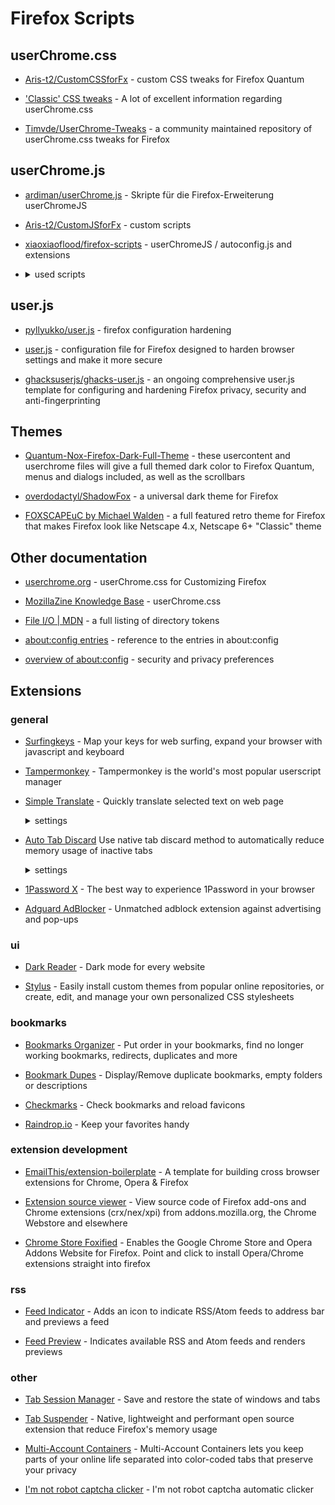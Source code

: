 # Firefox Scripts

## userChrome.css

- [Aris-t2/CustomCSSforFx](https://github.com/Aris-t2/CustomCSSforFx) - custom CSS tweaks for Firefox Quantum

- ['Classic' CSS tweaks](https://github.com/Aris-t2/CustomCSSforFx/issues/2#show_issue) - A lot of excellent information regarding userChrome.css

- [Timvde/UserChrome-Tweaks](https://github.com/Timvde/UserChrome-Tweaks) - a community maintained repository of userChrome.css tweaks for Firefox

## userChrome.js

- [ardiman/userChrome.js](https://github.com/ardiman/userChrome.js) - Skripte für die Firefox-Erweiterung userChromeJS

- [Aris-t2/CustomJSforFx](https://github.com/Aris-t2/CustomJSforFx) - custom scripts

- [xiaoxiaoflood/firefox-scripts](https://github.com/xiaoxiaoflood/firefox-scripts) - userChromeJS / autoconfig.js and extensions

- <details>
    <summary>used scripts</summary>

    - [aboutbutton](https://github.com/Endor8/userChrome.js/tree/master/aboutbutton)

    - [move reload into urlbar](https://github.com/Endor8/userChrome.js/blob/master/Updates%202019/move_reload_into_url.uc.js)

    - [About Config Button](https://github.com/Endor8/userChrome.js/tree/master/aboutconfigbutton)

    - [About Config Multiple Selection](https://github.com/Endor8/userChrome.js/tree/master/aboutconfigmultipleselection)
  </details>



## user.js

- [pyllyukko/user.js](https://github.com/pyllyukko/user.js) - firefox configuration hardening

- [user.js](http://kb.mozillazine.org/User.js_file) - configuration file for Firefox designed to harden browser settings and make it more secure

- [ghacksuserjs/ghacks-user.js](https://github.com/ghacksuserjs/ghacks-user.js) - an ongoing comprehensive user.js template for configuring and hardening Firefox privacy, security and anti-fingerprinting

## Themes

- [Quantum-Nox-Firefox-Dark-Full-Theme](https://github.com/Izheil/Quantum-Nox-Firefox-Dark-Full-Theme) - these usercontent and userchrome files will give a full themed dark color to Firefox Quantum, menus and dialogs included, as well as the scrollbars

- [overdodactyl/ShadowFox](https://github.com/overdodactyl/ShadowFox) - a universal dark theme for Firefox

- [FOXSCAPEuC by Michael Walden](mw.rat.bz/foxscapeuc/) - a full featured retro theme for Firefox that makes Firefox look like Netscape 4.x, Netscape 6+ "Classic" theme

## Other documentation

- [userchrome.org](https://www.userchrome.org) - userChrome.css for Customizing Firefox

- [MozillaZine Knowledge Base](http://kb.mozillazine.org/index.php?title=UserChrome.css) - userChrome.css

- [File I/O | MDN](https://developer.mozilla.org/en-US/docs/Archive/Add-ons/Code_snippets/File_I_O#Getting_special_files) - a full listing of directory tokens

- [about:config entries](http://kb.mozillazine.org/About:config_entries) - reference to the entries in about:config

- [overview of about:config](https://www.ghacks.net/overview-firefox-aboutconfig-security-privacy-preferences/) - security and privacy preferences

## Extensions

### general

- [Surfingkeys](https://addons.mozilla.org/en-US/firefox/addon/surfingkeys_ff/?src=search) - Map your keys for web surfing, expand your browser with javascript and keyboard

- [Tampermonkey](https://addons.mozilla.org/ru/firefox/addon/tampermonkey/) - Tampermonkey is the world's most popular userscript manager

- [Simple Translate](https://addons.mozilla.org/en-US/firefox/addon/simple-translate/) - Quickly translate selected text on web page
  <details>
    <summary>settings</summary>

    ### Web page

    | **key**                                     | **value** |
    |-------------------------------------------- | --------- |
    | Automatically switch to the second language | true      |

    ### General

    | **key**                     | **value** |
    |---------------------------- |---------  |
    | Target language             | russian   |
    | Secong language             | english   |
    | Show translation candidates | false     |

    ### Translation button

    | **key**                      | **value** |
    |------------------------------|-----------|
    | Display position - Direction | Bottom    |
    | Display position - Offset    | 20        |

    ### Translation panel

    | **key**                              | **value**                                                                                |
    |--------------------------------------|------------------------------------------------------------------------------------------|
    | Width                                | 480px                                                                                    |
    | Height                               | 320px                                                                                    |
    | Font size                            | 14px                                                                                     |
    | Display position - Reference point   | Clicked Point                                                                            |
    | Display position - Direction         | Bottom                                                                                   |
    | Display position - Offset            | 20                                                                                       |
    | Font color of translation result     | `#ffffff` ![color](https://placehold.it/16/ffffff/000000?text=+)<br>`rgb(255, 255, 255)` |
    | Font color of translation candidates | `#e3ded5` ![color](https://placehold.it/16/e3ded5/000000?text=+)<br>`rgb(227, 222, 213)` |
    | Background-color                     | `#007997` ![color](https://placehold.it/16/007997/007896?text=+)<br>`rgb(0, 121, 151)`   |

    ### Preview

    ![screenshoot](https://i.imgur.com/3czIumx.png)

    ----
  </details>

- [Auto Tab Discard](https://addons.mozilla.org/en-US/firefox/addon/auto-tab-discard/) Use native tab discard method to automatically reduce memory usage of inactive tabs
  <details>
    <summary>settings</summary>

    ### Discarding options

    | **key**                     | **value**          |
    |-----------------------------|--------------------|
    | discard after               | 600ms              |
    | when number of tabs exceeds | 3                  |
    | display in context menu     | false              |
    | do not discard when offline | true               |
    | toolbar click action        | discard other tabs |
    ----
  </details>

- [1Password X](https://addons.mozilla.org/en-US/firefox/addon/1password-x-password-manager/?src=collection) - The best way to experience 1Password in your browser

- [Adguard AdBlocker](https://addons.mozilla.org/en-US/firefox/addon/adguard-adblocker/?src=search) - Unmatched adblock extension against advertising and pop-ups

### ui

- [Dark Reader](https://addons.mozilla.org/en-US/firefox/addon/darkreader/?src=collection) - Dark mode for every website

- [Stylus](https://addons.mozilla.org/en-US/firefox/addon/styl-us/) - Easily install custom themes from popular online repositories, or create, edit, and manage your own personalized CSS stylesheets

### bookmarks

- [Bookmarks Organizer](https://addons.mozilla.org/en-US/firefox/addon/bookmarks-organizer/) - Put order in your bookmarks, find no longer working bookmarks, redirects, duplicates and more

- [Bookmark Dupes](https://addons.mozilla.org/en-US/firefox/addon/bookmark-dupes/) - Display/Remove duplicate bookmarks, empty folders or descriptions

- [Checkmarks](https://addons.mozilla.org/en-US/firefox/addon/checkmarks-web-ext/) - Check bookmarks and reload favicons

- [Raindrop.io](https://addons.mozilla.org/en-US/firefox/addon/raindropio/) - Keep your favorites handy

### extension development

- [EmailThis/extension-boilerplate](https://github.com/EmailThis/extension-boilerplate) - A template for building cross browser extensions for Chrome, Opera & Firefox

- [Extension source viewer](https://addons.mozilla.org/en-US/firefox/addon/crxviewer/) - View source code of Firefox add-ons and Chrome extensions (crx/nex/xpi) from addons.mozilla.org, the Chrome Webstore and elsewhere

- [Chrome Store Foxified](https://addons.mozilla.org/en-US/firefox/addon/chrome-store-foxified/?src=github) - Enables the Google Chrome Store and Opera Addons Website for Firefox. Point and click to install Opera/Chrome extensions straight into firefox

### rss

- [Feed Indicator](https://addons.mozilla.org/en-US/firefox/addon/feed-indicator/?src=search) - Adds an icon to indicate RSS/Atom feeds to address bar and previews a feed

- [Feed Preview](https://addons.mozilla.org/en-US/firefox/addon/feed-preview/) - Indicates available RSS and Atom feeds and renders previews

### other

- [Tab Session Manager](https://addons.mozilla.org/en-US/firefox/addon/tab-session-manager/) - Save and restore the state of windows and tabs

- [Tab Suspender](https://addons.mozilla.org/en-US/firefox/addon/ff-tab-suspender/) - Native, lightweight and performant open source extension that reduce Firefox's memory usage

- [Multi-Account Containers](https://addons.mozilla.org/en-GB/firefox/addon/multi-account-containers/) - Multi-Account Containers lets you keep parts of your online life separated into color-coded tabs that preserve your privacy

- [I'm not robot captcha clicker](https://addons.mozilla.org/en-US/firefox/addon/i-m-not-robot-captcha-clicker/) - I'm not robot captcha automatic clicker

